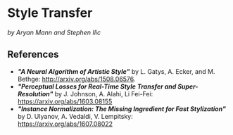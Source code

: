 # Style Transfer
*by Aryan Mann and Stephen Ilic*

## References 
- ***"A Neural Algorithm of Artistic Style"*** by L. Gatys, A. Ecker, and M. Bethge: http://arxiv.org/abs/1508.06576.
- ***"Perceptual Losses for Real-Time Style Transfer and Super-Resolution"*** by J. Johnson, A. Alahi, Li Fei-Fei: https://arxiv.org/abs/1603.08155
- ***"Instance Normalization: The Missing Ingredient for Fast Stylization"*** by D. Ulyanov, A. Vedaldi, V. Lempitsky: https://arxiv.org/abs/1607.08022
